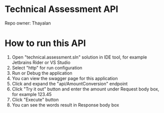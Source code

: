 # Technical Assessment API

Repo owner: Thayalan

# How to run this API

1. Open "technical.assessment.sln" solution in IDE tool, for example Jetbrains Rider or VS Studio
2. Select "http" for run configuration
3. Run or Debug the application
4. You can view the swagger page for this application
5. Click and expand the "api/AmountConversion" endpoint
6. Click "Try it out" button and enter the amount under Request body box, for example 123.45
7. Click "Execute" button
8. You can see the words result in Response body box